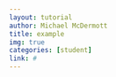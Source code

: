 ```yaml
---
layout: tutorial
author: Michael McDermott
title: example
img: true
categories: [student]
link: #
---
```

